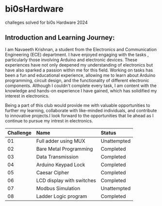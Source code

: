 # bi0sHardware
challeges solved for bi0s Hardware 2024


##  Introduction and Learning Journey:
I am Navaeeth Krishnan, a student from the Electronics and Communication Engineering (ECE) department. I have enjoyed engaging with the tasks , particularly those involving Arduino and electronic devices. These experiences have not only deepened my understanding of electronics but have also sparked a passion within me for this field. Working on tasks has been a fun and educational experience, allowing me to learn about Arduino programming, circuit design, and the functionality of different electronic components. Although I couldn't complete every task, I am content with the knowledge and hands-on experience I have gained, which has solidified my interest in electronics.


Being a part of this club would provide me with valuable opportunities to further my learning, collaborate with like-minded individuals, and contribute to innovative projects.I look forward to the opportunities that lie ahead as I continue to pursue my intrest in electronics.

| Challenge | Name | Status |
|:-|:-|:-|
|01|Full adder using MUX|Unattempted|
|02|Bare Metal Programming|Completed|
|03|Data Transmission|Completed|
|04|Arduino Keypad Lock|Completed|
|05|Caesar Cipher|Completed|
|06|LCD display with switches|Completed|
|07|Modbus Simulation|Unattempted|
|08|Ladder Logic program|Completed|
